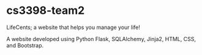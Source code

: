 # cs3398-team2
LifeCents; a website that helps you manage your life! 

A website developed using Python Flask, SQLAlchemy, Jinja2, HTML, CSS, and Bootstrap. 
